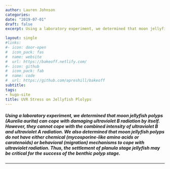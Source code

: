 ```yaml
---
author: Lauren Johnson
categories:
date: "2019-07-01"
draft: false
excerpt: Using a laboratory experiment, we determined that moon jellyfish polyps (Aurelia aurita) can cope with damaging ultraviolet B radiation by itself. However, they cannot cope with the combined intensity of ultraviolet B and ultraviolet A radiation. We also determined that moon jellyfish polyps do not have either chemical (mycosporine-like amino acids or carotenoids) or behavioral (migration) mechanisms to cope with ultraviolet radiation. Thus, the settlement of planula stage jellyfish may be critical for the success of the benthic polyp stage. 

layout: single
#links:
#- icon: door-open
#  icon_pack: fas
#  name: website
#  url: https://bakeoff.netlify.com/
#- icon: github
#  icon_pack: fab
#  name: code
#  url: https://github.com/apreshill/bakeoff
subtitle: 
tags:
- hugo-site
title: UVR Stress on Jellyfish Plolyps
---
```


##### Using a laboratory experiment, we determined that moon jellyfish polyps (Aurelia aurita) can cope with damaging ultraviolet B radiation by itself. However, they cannot cope with the combined intensity of ultraviolet B and ultraviolet A radiation. We also determined that moon jellyfish polyps do not have either chemical (mycosporine-like amino acids or carotenoids) or behavioral (migration) mechanisms to cope with ultraviolet radiation. Thus, the settlement of planula stage jellyfish may be critical for the success of the benthic polyp stage. 
---

